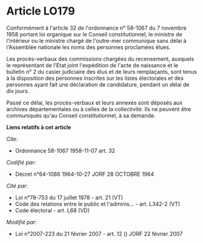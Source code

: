 # Article LO179

Conformément à l'article 32 de l'ordonnance n° 58-1067 du 7 novembre 1958 portant loi organique sur le Conseil
constitutionnel, le ministre de l'intérieur ou le ministre chargé de l'outre-mer communique sans délai à l'Assemblée
nationale les noms des personnes proclamées élues.

Les procès-verbaux des commissions chargées du recensement, auxquels le représentant de l'Etat joint l'expédition de l'acte
de naissance et le bulletin n° 2 du casier judiciaire des élus et de leurs remplaçants, sont tenus à la disposition des
personnes inscrites sur les listes électorales et des personnes ayant fait une déclaration de candidature, pendant un délai
de dix jours.

Passé ce délai, les procès-verbaux et leurs annexes sont déposés aux archives départementales ou à celles de la collectivité.
Ils ne peuvent être communiqués qu'au Conseil constitutionnel, à sa demande.

**Liens relatifs à cet article**

_Cite_:

  - Ordonnance 58-1067 1958-11-07 art. 32

_Codifié par_:

  - Décret n°64-1086 1964-10-27 JORF 28 OCTOBRE 1964

_Cité par_:

  - Loi n°78-753 du 17 juillet 1978 - art. 21 (VT)
  - Code des relations entre le public et l'adminis... - art. L342-2 (VT)
  - Code électoral - art. L68 (VD)

_Modifié par_:

  - Loi n°2007-223 du 21 février 2007 - art. 12 () JORF 22 février 2007
